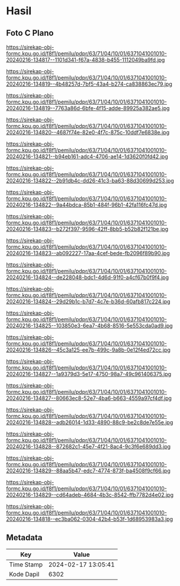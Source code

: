 # Hasil

## Foto C Plano

https://sirekap-obj-formc.kpu.go.id/f8f1/pemilu/pdpr/63/71/04/10/01/6371041001010-20240216-134817--1101d341-f67a-4838-b455-1112049ba9fd.jpg

https://sirekap-obj-formc.kpu.go.id/f8f1/pemilu/pdpr/63/71/04/10/01/6371041001010-20240216-134819--4b48257d-7bf5-43a4-b274-ca838863ec79.jpg

https://sirekap-obj-formc.kpu.go.id/f8f1/pemilu/pdpr/63/71/04/10/01/6371041001010-20240216-134819--7763a86d-6bfe-4f15-adde-89925a382ae5.jpg

https://sirekap-obj-formc.kpu.go.id/f8f1/pemilu/pdpr/63/71/04/10/01/6371041001010-20240216-134820--4687f74e-82e0-4f7c-875c-10ddf7e6838e.jpg

https://sirekap-obj-formc.kpu.go.id/f8f1/pemilu/pdpr/63/71/04/10/01/6371041001010-20240216-134821--b94eb161-adc4-4706-ae14-1d3620f0fd42.jpg

https://sirekap-obj-formc.kpu.go.id/f8f1/pemilu/pdpr/63/71/04/10/01/6371041001010-20240216-134822--2b91db4c-dd26-41c3-ba63-88d30699d253.jpg

https://sirekap-obj-formc.kpu.go.id/f8f1/pemilu/pdpr/63/71/04/10/01/6371041001010-20240216-134822--9a44bdca-85b1-484f-96b1-42fa116fc47d.jpg

https://sirekap-obj-formc.kpu.go.id/f8f1/pemilu/pdpr/63/71/04/10/01/6371041001010-20240216-134823--b272f397-9596-42ff-8bb5-b52b82f121be.jpg

https://sirekap-obj-formc.kpu.go.id/f8f1/pemilu/pdpr/63/71/04/10/01/6371041001010-20240216-134823--ab092227-17aa-4cef-bede-fb2096f89b90.jpg

https://sirekap-obj-formc.kpu.go.id/f8f1/pemilu/pdpr/63/71/04/10/01/6371041001010-20240216-134824--de228048-bdc1-4d6d-91f0-a4cf67b0f9f4.jpg

https://sirekap-obj-formc.kpu.go.id/f8f1/pemilu/pdpr/63/71/04/10/01/6371041001010-20240216-134824--29d29b1c-b7d7-4c7e-b36d-60afb817c224.jpg

https://sirekap-obj-formc.kpu.go.id/f8f1/pemilu/pdpr/63/71/04/10/01/6371041001010-20240216-134825--103850e3-6ea7-4b68-8516-5e553cda0ad9.jpg

https://sirekap-obj-formc.kpu.go.id/f8f1/pemilu/pdpr/63/71/04/10/01/6371041001010-20240216-134826--45c3a125-ee7b-499c-9a8b-0e12f4ed72cc.jpg

https://sirekap-obj-formc.kpu.go.id/f8f1/pemilu/pdpr/63/71/04/10/01/6371041001010-20240216-134827--1a9379d3-5e17-4750-98a7-49c961406375.jpg

https://sirekap-obj-formc.kpu.go.id/f8f1/pemilu/pdpr/63/71/04/10/01/6371041001010-20240216-134827--80663ec8-52e7-4ba6-b663-4559a97cf4df.jpg

https://sirekap-obj-formc.kpu.go.id/f8f1/pemilu/pdpr/63/71/04/10/01/6371041001010-20240216-134828--adb26014-1d33-4890-88c9-be2c8de7e55e.jpg

https://sirekap-obj-formc.kpu.go.id/f8f1/pemilu/pdpr/63/71/04/10/01/6371041001010-20240216-134828--872682c1-45e7-4f21-8ac4-9c3f6e689dd3.jpg

https://sirekap-obj-formc.kpu.go.id/f8f1/pemilu/pdpr/63/71/04/10/01/6371041001010-20240216-134829--88aa5b47-edc7-4774-873f-ba4508f9cf66.jpg

https://sirekap-obj-formc.kpu.go.id/f8f1/pemilu/pdpr/63/71/04/10/01/6371041001010-20240216-134829--cd64adeb-4684-4b3c-8542-ffb7782d4e02.jpg

https://sirekap-obj-formc.kpu.go.id/f8f1/pemilu/pdpr/63/71/04/10/01/6371041001010-20240216-134818--ec3ba062-0304-42b4-b53f-1d68953983a3.jpg


## Metadata

| Key        | Value               |
| ---------- | ------------------- |
| Time Stamp | 2024-02-17 13:05:41 |
| Kode Dapil | 6302                |



